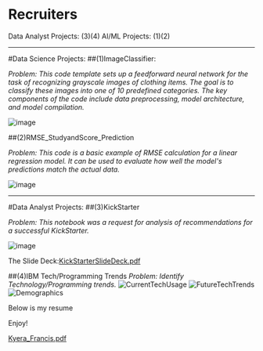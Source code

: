 # Recruiters

Data Analyst Projects: (3)(4)
AI/ML Projects: (1)(2)
____________________________
#Data Science Projects:
##(1)ImageClassifier:

*Problem: This code template sets up a feedforward neural network for the task of recognizing grayscale images of clothing items. The goal is to classify these images into one of 10 predefined categories. The key components of the code include data preprocessing, model architecture, and model compilation.*

![image](https://github.com/KyeraFrancis/Recruiters/assets/131722539/dad3526d-7f4e-40be-af25-687dd47e3678)

##(2)RMSE_StudyandScore_Prediction

*Problem: This code is a basic example of RMSE calculation for a linear regression model. It can be used to evaluate how well the model's predictions match the actual data.*

![image](https://github.com/KyeraFrancis/Recruiters/assets/131722539/fb02ae40-7be2-4926-9b8e-e0aeb9e8e230)

____________________________
#Data Analyst Projects:
##(3)KickStarter

*Problem: This notebook was a request for analysis of recommendations for a successful KickStarter.*

![image](https://github.com/KyeraFrancis/Recruiters/assets/131722539/9ad87850-476c-479a-b0d5-209d052d7ee7)

The Slide Deck:[KickStarterSlideDeck.pdf](https://github.com/KyeraFrancis/Recruiters/files/13179698/KickStarterSlideDeck.pdf)

##(4)IBM Tech/Programming Trends
*Problem: Identify Technology/Programming trends.*
![CurrentTechUsage](https://github.com/KyeraFrancis/Recruiters/assets/131722539/52b4d81b-a8a8-486e-942e-4e6af2e1e753)
![FutureTechTrends](https://github.com/KyeraFrancis/Recruiters/assets/131722539/ad52d905-7d93-42e6-9052-b53288d7ae61)
![Demographics](https://github.com/KyeraFrancis/Recruiters/assets/131722539/314e86d3-672f-472d-8f11-d89cb8163a9b)


Below is my resume 

Enjoy!

[Kyera_Francis.pdf](https://github.com/KyeraFrancis/Recruiters/files/13179481/Kyera_Francis.pdf)
